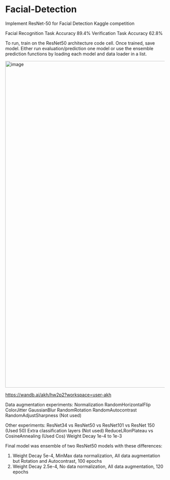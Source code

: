 # Facial-Detection
Implement ResNet-50 for Facial Detection Kaggle competition

Facial Recognition Task Accuracy 89.4%
Verification Task Accuracy 62.8%

To run, train on the ResNet50 architecture code cell. Once trained, save model. Either run evaluation/prediction one model or
use the ensemble prediction functions by loading each model and data loader in a list.

<img width="1030" alt="image" src="https://user-images.githubusercontent.com/57874328/202045013-21cf7038-ffcd-4507-af59-5d35b32883ce.png">

https://wandb.ai/akh/hw2p2?workspace=user-akh

Data augmentation experiments:
Normalization
RandomHorizontalFlip
ColorJitter
GaussianBlur
RandomRotation
RandomAutocontrast
RandomAdjustSharpness (Not used)

Other experiments:
ResNet34 vs ResNet50 vs ResNet101 vs ResNet 150 (Used 50)
Extra classification layers (Not used)
ReduceLRonPlateau vs CosineAnnealing (Used Cos)
Weight Decay 1e-4 to 1e-3

Final model was ensemble of two ResNet50 models with these differences:
1. Weight Decay 5e-4, MinMax data normalization, All data augmentation but Rotation and Autocontrast, 100 epochs
2. Weight Decay 2.5e-4, No data normalization, All data augmentation, 120 epochs
